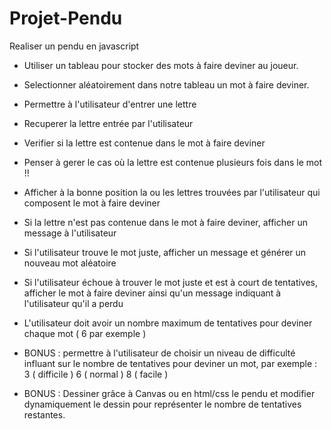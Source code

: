 # Projet-Pendu

Realiser un pendu en javascript

- Utiliser un tableau pour stocker des mots à faire deviner au joueur.
- Selectionner aléatoirement dans notre tableau un mot à faire deviner.
- Permettre à l'utilisateur d'entrer une lettre 
- Recuperer la lettre entrée par l'utilisateur
- Verifier si la lettre est contenue dans le mot à faire deviner
- Penser à gerer le cas où la lettre est contenue plusieurs fois dans le mot !!
- Afficher à la bonne position la ou les lettres trouvées par l'utilisateur qui composent le mot à faire deviner
- Si la lettre n'est pas contenue dans le mot à faire deviner, afficher un message à l'utilisateur
- Si l'utilisateur trouve le mot juste, afficher un message et générer un nouveau mot aléatoire
- Si l'utilisateur échoue à trouver le mot juste et est à court de tentatives, afficher le mot à faire deviner ainsi qu'un message indiquant à l'utilisateur qu'il a perdu
- L'utilisateur doit avoir un nombre maximum de tentatives pour deviner chaque mot ( 6 par exemple )
- BONUS : permettre à l'utilisateur de choisir un niveau de difficulté influant sur le nombre de tentatives pour deviner un mot, par exemple : 3 ( difficile ) 6 ( normal ) 8 ( facile )

- BONUS : Dessiner grâce à Canvas ou en html/css le pendu et modifier dynamiquement le dessin pour représenter le nombre de tentatives restantes. 
